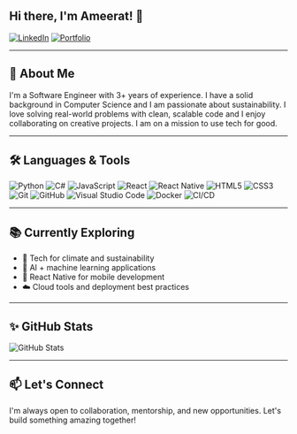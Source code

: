 ## Hi there, I'm Ameerat! 👋

[![LinkedIn](https://img.shields.io/badge/LinkedIn-blue?logo=linkedin&logoColor=white)](https://www.linkedin.com/in/ameerat-bello)
[![Portfolio](https://img.shields.io/badge/Portfolio-000000?logo=google-chrome&logoColor=white)](https://www.ameeratbello.com)

---

## 🚀 About Me

I'm a Software Engineer with 3+ years of experience. I have a solid background in Computer Science and I am passionate about sustainability. I love solving real-world problems with clean, scalable code and I enjoy collaborating on creative projects.  I am on a mission to use tech for good.

---

## 🛠️ Languages & Tools

![Python](https://img.shields.io/badge/Python-3670A0?logo=python&logoColor=white)
![C#](https://img.shields.io/badge/C%23-239120?logo=c-sharp&logoColor=white)
![JavaScript](https://img.shields.io/badge/JavaScript-F7DF1E?logo=javascript&logoColor=black)
![React](https://img.shields.io/badge/React-20232A?logo=react&logoColor=61DAFB)
![React Native](https://img.shields.io/badge/React_Native-20232A?logo=react&logoColor=61DAFB)
![HTML5](https://img.shields.io/badge/HTML5-E34F26?logo=html5&logoColor=white)
![CSS3](https://img.shields.io/badge/CSS3-1572B6?logo=css3&logoColor=white)
![Git](https://img.shields.io/badge/Git-F05032?logo=git&logoColor=white)
![GitHub](https://img.shields.io/badge/GitHub-181717?logo=github&logoColor=white)
![Visual Studio Code](https://img.shields.io/badge/VS_Code-007ACC?logo=visual-studio-code&logoColor=white)
![Docker](https://img.shields.io/badge/Docker-2496ED?logo=docker&logoColor=white)
![CI/CD](https://img.shields.io/badge/CI/CD-0A0A0A?logo=githubactions&logoColor=white)

---

## 📚 Currently Exploring

- 🌿 Tech for climate and sustainability
- 🤖 AI + machine learning applications
- 📱 React Native for mobile development
- ☁️ Cloud tools and deployment best practices

---

## ✨ GitHub Stats

![GitHub Stats](https://github-readme-stats.vercel.app/api?username=Bmeera&show_icons=true&hide=issues&theme=radical)

---

## 📫 Let's Connect

I'm always open to collaboration, mentorship, and new opportunities. Let's build something amazing together!

<!--
**Bmeera/Bmeera** is a ✨ _special_ ✨ repository because its `README.md` (this file) appears on your GitHub profile.

Here are some ideas to get you started:

- 🔭 I’m currently working on ...
- 🌱 I’m currently learning ...
- 👯 I’m looking to collaborate on ...
- 🤔 I’m looking for help with ...
- 💬 Ask me about ...
- 📫 How to reach me: ...
- 😄 Pronouns: ...
- ⚡ Fun fact: ...
-->
